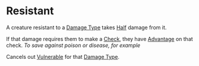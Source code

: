 # Resistant

A creature resistant to a [Damage Type](../Combat/Damage%20Types/{Damage%20Types}.md) takes [Half](../Core%20Procedures/Half.md) damage from it.

If that damage requires them to make a [Check](../Core%20Procedures/Check.md), they have [Advantage](../Die%20Rolling%20Mechanics/Advantage.md) on that check.
*To save against poison or disease, for example*

Cancels out [Vulnerable](Vulnerable.md) for that [Damage Type](../Combat/Damage%20Types/{Damage%20Types}.md).
